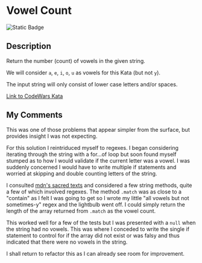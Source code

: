 # Vowel Count

![Static Badge](https://img.shields.io/badge/JavaScript-F7DF1E?style=for-the-badge&logo=javascript&logoColor=black)

## Description

Return the number (count) of vowels in the given string.

We will consider `a`, `e`, `i`, `o`, `u` as vowels for this Kata (but not `y`).

The input string will only consist of lower case letters and/or spaces.

[Link to CodeWars Kata](https://www.codewars.com/kata/54ff3102c1bad923760001f3/train/javascript)

## My Comments

This was one of those problems that appear simpler from the surface, but provides insight I was not expecting. 

For this solution I reintriduced myself to regexes. I began considering iterating through the string with a for...of loop but soon found myself stumped as to how I would validate if the current letter was a vowel. I was suddenly concerned I would have to write multiple if statements and worried at skipping and double counting letters of the string.

I consulted [mdn's sacred texts](https://developer.mozilla.org/en-US/) and considered a few string methods, quite a few of which involved regexes. The method `.match` was as close to a "contain" as I felt I was going to get so I wrote my little "all vowels but not sometimes-y" regex and the lightbulb went off. I could simply return the length of the array returned from `.match` as the vowel count. 

This worked well for a few of the tests but I was presented with a `null` when the string had no vowels. This was where I conceded to write the single if statement to control for if the array did not exist or was falsy and thus indicated that there were no vowels in the string.

I shall return to refactor this as I can already see room for improvement.